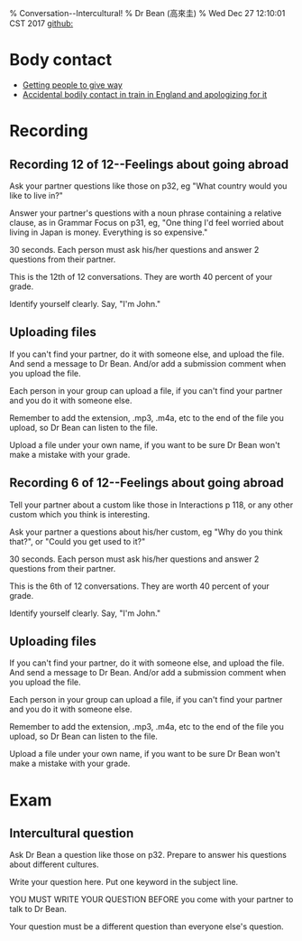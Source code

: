 % Conversation--Intercultural!
% Dr Bean (高來圭)
% Wed Dec 27 12:10:01 CST 2017 [github: ](https://github.com/drbean/curriculum/tree/master/conversation)

# Body contact

- [Getting people to give way](https://travel.stackexchange.com/questions/85277/how-to-politely-ask-people-from-east-asia-to-give-way)
- [Accidental bodily contact in train in England and apologizing for it](https://books.google.com.tw/books?id=WbKKFKUNQLYC&pg=PT35&lpg=PT35&dq=%22bodily+contact%22+train+apologize&source=bl&ots=-Z29hM55-o&sig=zBTtXD8Q4QsB9SX7QG7QVdG4AP4&hl=zh-TW&sa=X&ved=2ahUKEwjY0-mmrtXeAhVMPHAKHbEzCikQ6AEwBHoECAUQAQ#v=onepage&q=%22bodily%20contact%22%20train%20apologize&f=false)



# Recording

## Recording 12 of 12--Feelings about going abroad

Ask your partner questions like those on p32, eg "What country would you like to live in?"

Answer your partner's questions with a noun phrase containing a relative clause, as in Grammar Focus on p31, eg, "One thing I'd feel worried about living in Japan is money. Everything is so expensive."

30 seconds. Each person must ask his/her questions and answer 2 questions from their partner.

This is the 12th of 12 conversations. They are worth 40 percent of your grade.

Identify yourself clearly. Say, "I'm John."

## Uploading files

If you can't find your partner, do it with someone else, and upload the file. And send a message to Dr Bean. And/or add a submission comment when you upload the file.

Each person in your group can upload a file, if you can't find your partner and you do it with someone else.

Remember to add the extension, .mp3, .m4a, etc to the end of the file you upload, so Dr Bean can listen to the file.

Upload a file under your own name, if you want to be sure Dr Bean won't make a mistake with your grade.

## Recording 6 of 12--Feelings about going abroad

Tell your partner about a custom like those in Interactions p 118, or any other custom which you think is interesting.

Ask your partner a questions about his/her custom, eg "Why do you think that?", or "Could you get used to it?"

30 seconds. Each person must ask his/her questions and answer 2 questions from their partner.

This is the 6th of 12 conversations. They are worth 40 percent of your grade.

Identify yourself clearly. Say, "I'm John."

## Uploading files

If you can't find your partner, do it with someone else, and upload the file. And send a message to Dr Bean. And/or add a submission comment when you upload the file.

Each person in your group can upload a file, if you can't find your partner and you do it with someone else.

Remember to add the extension, .mp3, .m4a, etc to the end of the file you upload, so Dr Bean can listen to the file.

Upload a file under your own name, if you want to be sure Dr Bean won't make a mistake with your grade.

# Exam

## Intercultural question

Ask Dr Bean a question like those on p32. Prepare to answer his questions about different cultures.

Write your question here. Put one keyword in the subject line.

YOU MUST WRITE YOUR QUESTION BEFORE you come with your partner to talk to Dr Bean.

Your question must be a different question than everyone else's question.
